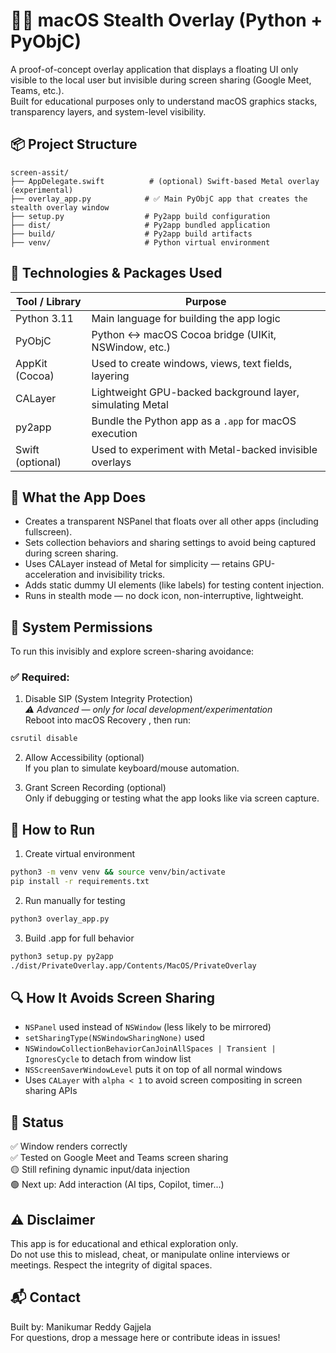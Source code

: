 # 🕵️‍♂️ macOS Stealth Overlay (Python + PyObjC)

A proof-of-concept overlay application that displays a floating UI  only visible to the local user  but  invisible during screen sharing  (Google Meet, Teams, etc.).  
Built for  educational purposes only  to understand macOS graphics stacks, transparency layers, and system-level visibility.

## 📦 Project Structure

```
screen-assit/
├── AppDelegate.swift          # (optional) Swift-based Metal overlay (experimental)
├── overlay_app.py            # ✅ Main PyObjC app that creates the stealth overlay window
├── setup.py                  # Py2app build configuration
├── dist/                     # Py2app bundled application
├── build/                    # Py2app build artifacts
├── venv/                     # Python virtual environment
```

## 🔧 Technologies & Packages Used

| Tool / Library     | Purpose |
|--------------------|---------|
|  Python 3.11     | Main language for building the app logic |
|  PyObjC          | Python ↔ macOS Cocoa bridge (UIKit, NSWindow, etc.) |
|  AppKit (Cocoa)  | Used to create windows, views, text fields, layering |
|  CALayer         | Lightweight GPU-backed background layer, simulating Metal |
|  py2app          | Bundle the Python app as a `.app` for macOS execution |
|  Swift (optional) | Used to experiment with Metal-backed invisible overlays |

## 🧠 What the App Does

- Creates a  transparent NSPanel  that floats over all other apps (including fullscreen).
- Sets  collection behaviors  and  sharing settings  to  avoid being captured  during screen sharing.
- Uses  CALayer  instead of Metal for simplicity — retains GPU-acceleration and invisibility tricks.
- Adds static  dummy UI elements  (like labels) for testing content injection.
- Runs in  stealth mode  — no dock icon, non-interruptive, lightweight.

## 🔐 System Permissions

To run this invisibly and explore screen-sharing avoidance:

### ✅ Required:

1.  Disable SIP (System Integrity Protection)   
   _⚠️ Advanced — only for local development/experimentation_  
   Reboot into  macOS Recovery , then run:

   ```bash
   csrutil disable
   ```

2.  Allow Accessibility (optional)   
   If you plan to simulate keyboard/mouse automation.

3.  Grant Screen Recording (optional)   
   Only if debugging or testing what the app looks like via screen capture.

## 🚀 How to Run

1.  Create virtual environment   
   ```bash
   python3 -m venv venv && source venv/bin/activate
   pip install -r requirements.txt
   ```

2.  Run manually for testing   
   ```bash
   python3 overlay_app.py
   ```

3.  Build .app for full behavior   
   ```bash
   python3 setup.py py2app
   ./dist/PrivateOverlay.app/Contents/MacOS/PrivateOverlay
   ```

## 🔍 How It Avoids Screen Sharing

- `NSPanel` used instead of `NSWindow` (less likely to be mirrored)
- `setSharingType(NSWindowSharingNone)` used
- `NSWindowCollectionBehaviorCanJoinAllSpaces | Transient | IgnoresCycle` to detach from window list
- `NSScreenSaverWindowLevel` puts it on top of all normal windows
- Uses `CALayer` with `alpha < 1` to avoid screen compositing in screen sharing APIs

## 🧪 Status

✅ Window renders correctly  
✅ Tested on Google Meet and Teams screen sharing  
🟡 Still refining dynamic input/data injection  
🟢 Next up: Add interaction (AI tips, Copilot, timer...)

## ⚠️ Disclaimer

This app is for  educational and ethical exploration only.   
Do not use this to mislead, cheat, or manipulate online interviews or meetings. Respect the integrity of digital spaces.

## 📬 Contact

Built by:  Manikumar Reddy Gajjela   
For questions, drop a message here or contribute ideas in issues!
